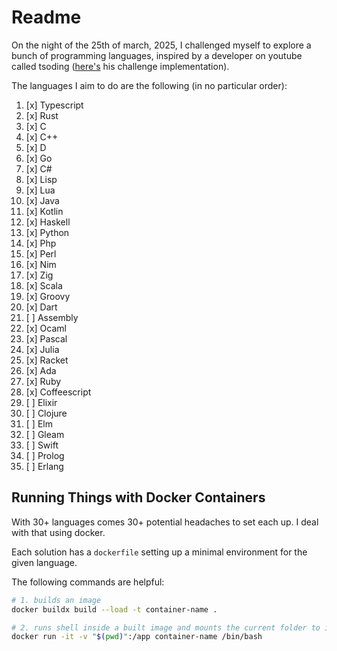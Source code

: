 # Readme

On the night of the 25th of march, 2025, I challenged myself to explore a bunch of programming
languages, inspired by a developer on youtube called tsoding ([here's](https://github.com/tsoding/aoc-2020) his challenge implementation).

The languages I aim to do are the following (in no particular order):

1. [x] Typescript
2. [x] Rust
3. [x] C
4. [x] C++
5. [x] D
6. [x] Go
7. [x] C#
8. [x] Lisp
9. [x] Lua
10. [x] Java
11. [x] Kotlin
12. [x] Haskell
13. [x] Python
14. [x] Php
15. [x] Perl
16. [x] Nim
17. [x] Zig
18. [x] Scala
19. [x] Groovy
20. [x] Dart
21. [ ] Assembly
22. [x] Ocaml
23. [x] Pascal
24. [x] Julia
25. [x] Racket
26. [x] Ada
27. [x] Ruby
28. [x] Coffeescript
29. [ ] Elixir
30. [ ] Clojure
31. [ ] Elm
32. [ ] Gleam
33. [ ] Swift
34. [ ] Prolog
35. [ ] Erlang

## Running Things with Docker Containers

With 30+ languages comes 30+ potential headaches to set each up. I deal with that using docker.

Each solution has a `dockerfile` setting up a minimal environment for the given language.

The following commands are helpful:

```bash
# 1. builds an image
docker buildx build --load -t container-name .

# 2. runs shell inside a built image and mounts the current folder to it under /app
docker run -it -v "$(pwd)":/app container-name /bin/bash
```
